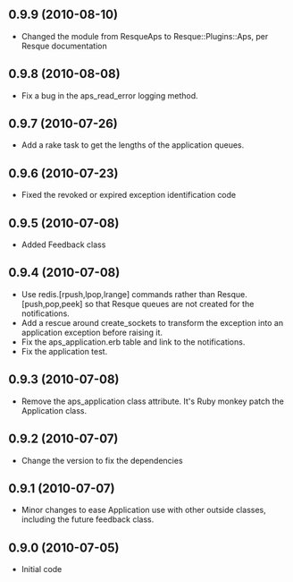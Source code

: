## 0.9.9 (2010-08-10)

* Changed the module from ResqueAps to Resque::Plugins::Aps, per Resque documentation

## 0.9.8 (2010-08-08)

* Fix a bug in the aps_read_error logging method.

## 0.9.7 (2010-07-26)

* Add a rake task to get the lengths of the application queues.

## 0.9.6 (2010-07-23)

* Fixed the revoked or expired exception identification code

## 0.9.5 (2010-07-08)

* Added Feedback class 

## 0.9.4 (2010-07-08)

* Use redis.[rpush,lpop,lrange] commands rather than Resque.[push,pop,peek] so that Resque queues are not created for the notifications.
* Add a rescue around create_sockets to transform the exception into an application exception before raising it.
* Fix the aps_application.erb table and link to the notifications.
* Fix the application test.

## 0.9.3 (2010-07-08)

* Remove the aps_application class attribute. It's Ruby monkey patch the Application class.

## 0.9.2 (2010-07-07)

* Change the version to fix the dependencies

## 0.9.1 (2010-07-07)

* Minor changes to ease Application use with other outside classes, including the future feedback class.

## 0.9.0 (2010-07-05)

* Initial code

